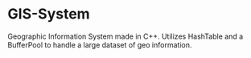# GIS-System
Geographic Information System made in C++. Utilizes HashTable and a BufferPool to handle a large dataset of geo information.
